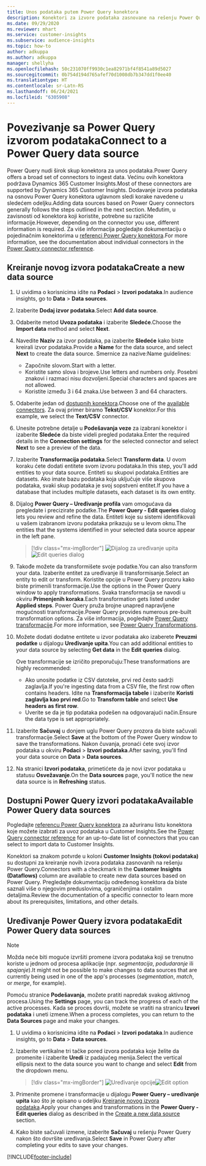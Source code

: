 ```yaml
---
title: Unos podataka putem Power Query konektora
description: Konektori za izvore podataka zasnovane na rešenju Power Query.
ms.date: 09/29/2020
ms.reviewer: mhart
ms.service: customer-insights
ms.subservice: audience-insights
ms.topic: how-to
author: adkuppa
ms.author: adkuppa
manager: shellyha
ms.openlocfilehash: 50c231070ff9930c1ea82971bf4f8541a89d5027
ms.sourcegitcommit: 0b754d194d765afef70d1008db7b347dd1f0ee40
ms.translationtype: HT
ms.contentlocale: sr-Latn-RS
ms.lasthandoff: 06/24/2021
ms.locfileid: "6305908"
---
```

# <a name="connect-to-a-power-query-data-source"></a><span data-ttu-id="78a3d-103">Povezivanje sa Power Query izvorom podataka</span><span class="sxs-lookup"><span data-stu-id="78a3d-103">Connect to a Power Query data source</span></span>

<span data-ttu-id="78a3d-104">Power Query nudi širok skup konektora za unos podataka.</span><span class="sxs-lookup"><span data-stu-id="78a3d-104">Power Query offers a broad set of connectors to ingest data.</span></span> <span data-ttu-id="78a3d-105">Većinu ovih konektora podržava Dynamics 365 Customer Insights.</span><span class="sxs-lookup"><span data-stu-id="78a3d-105">Most of these connectors are supported by Dynamics 365 Customer Insights.</span></span> <span data-ttu-id="78a3d-106">Dodavanje izvora podataka na osnovu Power Query konektora uglavnom sledi korake navedene u sledećem odeljku.</span><span class="sxs-lookup"><span data-stu-id="78a3d-106">Adding data sources based on Power Query connectors generally follows the steps outlined in the next section.</span></span> <span data-ttu-id="78a3d-107">Međutim, u zavisnosti od konektora koji koristite, potrebne su različite informacije.</span><span class="sxs-lookup"><span data-stu-id="78a3d-107">However, depending on the connector you use, different information is required.</span></span> <span data-ttu-id="78a3d-108">Za više informacija pogledajte dokumentaciju o pojedinačnim konektorima u [referenci Power Query konektora](/power-query/connectors/).</span><span class="sxs-lookup"><span data-stu-id="78a3d-108">For more information, see the documentation about individual connectors in the [Power Query connector reference](/power-query/connectors/).</span></span>

## <a name="create-a-new-data-source"></a><span data-ttu-id="78a3d-109">Kreiranje novog izvora podataka</span><span class="sxs-lookup"><span data-stu-id="78a3d-109">Create a new data source</span></span>

1. <span data-ttu-id="78a3d-110">U uvidima o korisnicima idite na **Podaci** > **Izvori podataka**.</span><span class="sxs-lookup"><span data-stu-id="78a3d-110">In audience insights, go to **Data** > **Data sources**.</span></span>

1. <span data-ttu-id="78a3d-111">Izaberite **Dodaj izvor podataka**.</span><span class="sxs-lookup"><span data-stu-id="78a3d-111">Select **Add data source**.</span></span>

1. <span data-ttu-id="78a3d-112">Odaberite metod **Uvoza podataka** i izaberite **Sledeće**.</span><span class="sxs-lookup"><span data-stu-id="78a3d-112">Choose the **Import data** method and select **Next**.</span></span>

1. <span data-ttu-id="78a3d-113">Navedite **Naziv** za izvor podataka, pa izaberite **Sledeće** kako biste kreirali izvor podataka.</span><span class="sxs-lookup"><span data-stu-id="78a3d-113">Provide a **Name** for the data source, and select **Next** to create the data source.</span></span> <span data-ttu-id="78a3d-114">Smernice za nazive:</span><span class="sxs-lookup"><span data-stu-id="78a3d-114">Name guidelines:</span></span> 
   - <span data-ttu-id="78a3d-115">Započnite slovom.</span><span class="sxs-lookup"><span data-stu-id="78a3d-115">Start with a letter.</span></span>
   - <span data-ttu-id="78a3d-116">Koristite samo slova i brojeve.</span><span class="sxs-lookup"><span data-stu-id="78a3d-116">Use letters and numbers only.</span></span> <span data-ttu-id="78a3d-117">Posebni znakovi i razmaci nisu dozvoljeni.</span><span class="sxs-lookup"><span data-stu-id="78a3d-117">Special characters and spaces are not allowed.</span></span>
   - <span data-ttu-id="78a3d-118">Koristite između 3 i 64 znaka.</span><span class="sxs-lookup"><span data-stu-id="78a3d-118">Use between 3 and 64 characters.</span></span>

1. <span data-ttu-id="78a3d-119">Odaberite jedan od [dostupnih konektora](#available-power-query-data-sources).</span><span class="sxs-lookup"><span data-stu-id="78a3d-119">Choose one of the [available connectors](#available-power-query-data-sources).</span></span> <span data-ttu-id="78a3d-120">Za ovaj primer biramo **Tekst/CSV** konektor.</span><span class="sxs-lookup"><span data-stu-id="78a3d-120">For this example, we select the **Text/CSV** connector.</span></span>

1. <span data-ttu-id="78a3d-121">Unesite potrebne detalje u **Podešavanja veze** za izabrani konektor i izaberite **Sledeće** da biste videli pregled podataka.</span><span class="sxs-lookup"><span data-stu-id="78a3d-121">Enter the required details in the **Connection settings** for the selected connector and select **Next** to see a preview of the data.</span></span>

1. <span data-ttu-id="78a3d-122">Izaberite **Transformacija podataka**.</span><span class="sxs-lookup"><span data-stu-id="78a3d-122">Select **Transform data**.</span></span> <span data-ttu-id="78a3d-123">U ovom koraku ćete dodati entitete svom izvoru podataka.</span><span class="sxs-lookup"><span data-stu-id="78a3d-123">In this step, you'll add entities to your data source.</span></span> <span data-ttu-id="78a3d-124">Entiteti su skupovi podataka.</span><span class="sxs-lookup"><span data-stu-id="78a3d-124">Entities are datasets.</span></span> <span data-ttu-id="78a3d-125">Ako imate bazu podataka koja uključuje više skupova podataka, svaki skup podataka je svoj sopstveni entitet.</span><span class="sxs-lookup"><span data-stu-id="78a3d-125">If you have a database that includes multiple datasets, each dataset is its own entity.</span></span>

1. <span data-ttu-id="78a3d-126">Dijalog **Power Query – Uređivanje profila** vam omogućava da pregledate i precizirate podatke.</span><span class="sxs-lookup"><span data-stu-id="78a3d-126">The **Power Query - Edit queries** dialog lets you review and refine the data.</span></span> <span data-ttu-id="78a3d-127">Entiteti koje su sistemi identifikovali u vašem izabranom izvoru podataka prikazuju se u levom oknu.</span><span class="sxs-lookup"><span data-stu-id="78a3d-127">The entities that the systems identified in your selected data source appear in the left pane.</span></span>

   > [!div class="mx-imgBorder"]
   > <span data-ttu-id="78a3d-128">![Dijalog za uređivanje upita](media/data-manager-configure-edit-queries.png "Dijalog za uređivanje upita")</span><span class="sxs-lookup"><span data-stu-id="78a3d-128">![Edit queries dialog](media/data-manager-configure-edit-queries.png "Edit queries dialog")</span></span>

1. <span data-ttu-id="78a3d-129">Takođe možete da transformišete svoje podatke.</span><span class="sxs-lookup"><span data-stu-id="78a3d-129">You can also transform your data.</span></span> <span data-ttu-id="78a3d-130">Izaberite entitet za uređivanje ili transformisanje.</span><span class="sxs-lookup"><span data-stu-id="78a3d-130">Select an entity to edit or transform.</span></span> <span data-ttu-id="78a3d-131">Koristite opcije u Power Query prozoru kako biste primenili transformacije.</span><span class="sxs-lookup"><span data-stu-id="78a3d-131">Use the options in the Power Query window to apply transformations.</span></span> <span data-ttu-id="78a3d-132">Svaka transformacija se navodi u okviru **Primenjenih koraka**.</span><span class="sxs-lookup"><span data-stu-id="78a3d-132">Each transformation gets listed under **Applied steps**.</span></span> <span data-ttu-id="78a3d-133">Power Query pruža brojne unapred napravljene mogućnosti transformacije.</span><span class="sxs-lookup"><span data-stu-id="78a3d-133">Power Query provides numerous pre-built transformation options.</span></span> <span data-ttu-id="78a3d-134">Za više informacija, pogledajte [Power Query transformacije](/power-query/power-query-what-is-power-query#transformations).</span><span class="sxs-lookup"><span data-stu-id="78a3d-134">For more information, see [Power Query Transformations](/power-query/power-query-what-is-power-query#transformations).</span></span>

1. <span data-ttu-id="78a3d-135">Možete dodati dodatne entitete u izvor podataka ako izaberete **Preuzmi podatke** u dijalogu **Uređivanje upita**.</span><span class="sxs-lookup"><span data-stu-id="78a3d-135">You can add additional entities to your data source by selecting **Get data** in the **Edit queries** dialog.</span></span>

   <span data-ttu-id="78a3d-136">Ove transformacije se izričito preporučuju:</span><span class="sxs-lookup"><span data-stu-id="78a3d-136">These transformations are highly recommended:</span></span>

   - <span data-ttu-id="78a3d-137">Ako unosite podatke iz CSV datoteke, prvi red često sadrži zaglavlja.</span><span class="sxs-lookup"><span data-stu-id="78a3d-137">If you're ingesting data from a CSV file, the first row often contains headers.</span></span> <span data-ttu-id="78a3d-138">Idite na **Transformacija tabele** i izaberite **Koristi zaglavlja kao prvi red**.</span><span class="sxs-lookup"><span data-stu-id="78a3d-138">Go to **Transform table** and select **Use headers as first row**.</span></span>
   - <span data-ttu-id="78a3d-139">Uverite se da je tip podataka podešen na odgovarajući način.</span><span class="sxs-lookup"><span data-stu-id="78a3d-139">Ensure the data type is set appropriately.</span></span>

1. <span data-ttu-id="78a3d-140">Izaberite **Sačuvaj** u donjem uglu Power Query prozora da biste sačuvali transformacije.</span><span class="sxs-lookup"><span data-stu-id="78a3d-140">Select **Save** at the bottom of the Power Query window to save the transformations.</span></span> <span data-ttu-id="78a3d-141">Nakon čuvanja, pronaći ćete svoj izvor podataka u okviru **Podaci** > **Izvori podataka**.</span><span class="sxs-lookup"><span data-stu-id="78a3d-141">After saving, you'll find your data source on **Data** > **Data sources**.</span></span>

1. <span data-ttu-id="78a3d-142">Na stranici **Izvori podataka**, primetićete da je novi izvor podataka u statusu **Osvežavanje**.</span><span class="sxs-lookup"><span data-stu-id="78a3d-142">On the **Data sources** page, you'll notice the new data source is in **Refreshing** status.</span></span>

## <a name="available-power-query-data-sources"></a><span data-ttu-id="78a3d-143">Dostupni Power Query izvori podataka</span><span class="sxs-lookup"><span data-stu-id="78a3d-143">Available Power Query data sources</span></span>

<span data-ttu-id="78a3d-144">Pogledajte [referencu Power Query konektora](/power-query/connectors/) za ažuriranu listu konektora koje možete izabrati za uvoz podataka u Customer Insights.</span><span class="sxs-lookup"><span data-stu-id="78a3d-144">See the [Power Query connector reference](/power-query/connectors/) for an up-to-date list of connectors that you can select to import data to Customer Insights.</span></span> 

<span data-ttu-id="78a3d-145">Konektori sa znakom potvrde u koloni **Customer Insights (tokovi podataka)** su dostupni za kreiranje novih izvora podataka zasnovanih na rešenju Power Query.</span><span class="sxs-lookup"><span data-stu-id="78a3d-145">Connectors with a checkmark in the **Customer Insights (Dataflows)** column are available to create new data sources based on Power Query.</span></span> <span data-ttu-id="78a3d-146">Pregledajte dokumentaciju određenog konektora da biste saznali više o njegovim preduslovima, ograničenjima i ostalim detaljima.</span><span class="sxs-lookup"><span data-stu-id="78a3d-146">Review the documentation of a specific connector to learn more about its prerequisites, limitations, and other details.</span></span>

## <a name="edit-power-query-data-sources"></a><span data-ttu-id="78a3d-147">Uređivanje Power Query izvora podataka</span><span class="sxs-lookup"><span data-stu-id="78a3d-147">Edit Power Query data sources</span></span>

> [!NOTE]
> <span data-ttu-id="78a3d-148">Možda neće biti moguće izvršiti promene izvora podataka koji se trenutno koriste u jednom od procesa aplikacije (npr. *segmentacija*, *podudaranje* ili *spajanje*).</span><span class="sxs-lookup"><span data-stu-id="78a3d-148">It might not be possible to make changes to data sources that are currently being used in one of the app's processes (*segmentation*, *match*, or *merge*, for example).</span></span> 
>
> <span data-ttu-id="78a3d-149">Pomoću stranice **Podešavanja**, možete pratiti napredak svakog aktivnog procesa.</span><span class="sxs-lookup"><span data-stu-id="78a3d-149">Using the **Settings** page, you can track the progress of each of the active processes.</span></span> <span data-ttu-id="78a3d-150">Kada se proces dovrši, možete se vratiti na stranicu **Izvori podataka** i uneti izmene.</span><span class="sxs-lookup"><span data-stu-id="78a3d-150">When a process completes, you can return to the **Data Sources** page and make your changes.</span></span>

1. <span data-ttu-id="78a3d-151">U uvidima o korisnicima idite na **Podaci** > **Izvori podataka**.</span><span class="sxs-lookup"><span data-stu-id="78a3d-151">In audience insights, go to **Data** > **Data sources**.</span></span>

2. <span data-ttu-id="78a3d-152">Izaberite vertikalne tri tačke pored izvora podataka koje želite da promenite i izaberite **Uredi** iz padajućeg menija.</span><span class="sxs-lookup"><span data-stu-id="78a3d-152">Select the vertical ellipsis next to the data source you want to change and select **Edit** from the dropdown menu.</span></span>

   > [!div class="mx-imgBorder"]
   > <span data-ttu-id="78a3d-153">![Uređivanje opcije](media/edit-option-data-sources.png "Uređivanje opcije")</span><span class="sxs-lookup"><span data-stu-id="78a3d-153">![Edit option](media/edit-option-data-sources.png "Edit option")</span></span>

3. <span data-ttu-id="78a3d-154">Primenite promene i transformacije u dijalogu **Power Query – uređivanje upita** kao što je opisano u odeljku [Kreiranje novog izvora podataka](#create-a-new-data-source).</span><span class="sxs-lookup"><span data-stu-id="78a3d-154">Apply your changes and transformations in the **Power Query - Edit queries** dialog as described in the [Create a new data source](#create-a-new-data-source) section.</span></span>

4. <span data-ttu-id="78a3d-155">Kako biste sačuvali izmene, izaberite **Sačuvaj** u rešenju Power Query nakon što dovršite uređivanja.</span><span class="sxs-lookup"><span data-stu-id="78a3d-155">Select **Save** in Power Query after completing your edits to save your changes.</span></span>


[!INCLUDE[footer-include](../includes/footer-banner.md)]
